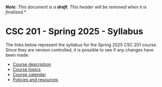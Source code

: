 ***Note**: This document is a **draft**. This header will be removed when it is finalized.**

# CSC 201 - Spring 2025 - Syllabus

The links below represent the syllabus for the Spring 2025 CSC 201 course.
Since they are version controlled, it is possible to see if any changes have been made.

* [Course description](description.md)
* [Course topics](topics.md)
* [Course calendar](calendar.md)
* [Policies and resources](../../../common/policies_and_resources.md)
